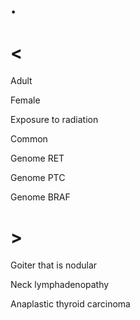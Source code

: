# .

# <

Adult

Female

Exposure to radiation

Common

Genome RET

Genome PTC

Genome BRAF

# >

Goiter that is nodular

Neck lymphadenopathy

Anaplastic thyroid carcinoma
